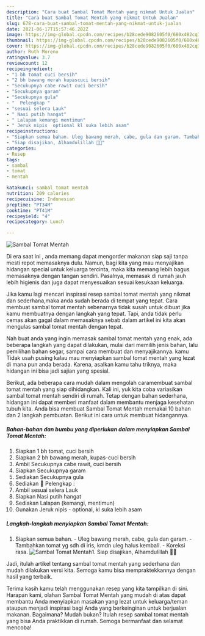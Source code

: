 ```yaml
---
description: "Cara buat Sambal Tomat Mentah yang nikmat Untuk Jualan"
title: "Cara buat Sambal Tomat Mentah yang nikmat Untuk Jualan"
slug: 678-cara-buat-sambal-tomat-mentah-yang-nikmat-untuk-jualan
date: 2021-06-17T15:57:46.202Z
image: https://img-global.cpcdn.com/recipes/b28cede9082605f0/680x482cq70/sambal-tomat-mentah-foto-resep-utama.jpg
thumbnail: https://img-global.cpcdn.com/recipes/b28cede9082605f0/680x482cq70/sambal-tomat-mentah-foto-resep-utama.jpg
cover: https://img-global.cpcdn.com/recipes/b28cede9082605f0/680x482cq70/sambal-tomat-mentah-foto-resep-utama.jpg
author: Ruth Moreno
ratingvalue: 3.7
reviewcount: 12
recipeingredient:
- "1 bh tomat cuci bersih"
- "2 bh bawang merah kupascuci bersih"
- "Secukupnya cabe rawit cuci bersih"
- "Secukupnya garam"
- "Secukupnya gula"
- "  Pelengkap "
- "sesuai selera Lauk"
- " Nasi putih hangat"
- " Lalapan kemangi mentimun"
- " Jeruk nipis  optional kl suka lebih asam"
recipeinstructions:
- "Siapkan semua bahan. Uleg bawang merah, cabe, gula dan garam. Tambahkan tomat yg sdh di iris, kmdn uleg halus kembali. Koreksi rasa."
- "Siap disajikan, Alhamdulillah 🙏😋"
categories:
- Resep
tags:
- sambal
- tomat
- mentah

katakunci: sambal tomat mentah 
nutrition: 209 calories
recipecuisine: Indonesian
preptime: "PT34M"
cooktime: "PT41M"
recipeyield: "4"
recipecategory: Lunch

---
```



![Sambal Tomat Mentah](https://img-global.cpcdn.com/recipes/b28cede9082605f0/680x482cq70/sambal-tomat-mentah-foto-resep-utama.jpg)

Di era  saat ini , anda memang dapat mengorder makanan siap saji tanpa mesti repot memasaknya dulu. Namun, bagi kita yang mau menyajikan hidangan special untuk keluarga tercinta, maka kita memang lebih bagus memasaknya dengan tangan sendiri. Pasalnya, memasak di rumah jauh lebih higienis dan juga dapat menyesuaikan sesuai kesukaan keluarga.

Jika kamu lagi mencari inspirasi resep sambal tomat mentah yang nikmat dan sederhana,maka anda sudah berada di tempat yang tepat. Cara membuat sambal tomat mentah  sebenarnya tidak susah untuk dibuat jika kamu membuatnya dengan langkah yang tepat. Tapi, anda tidak perlu cemas akan gagal dalam memasaknya 
sebab dalam artikel ini kita akan mengulas sambal tomat mentah dengan tepat.  



Nah buat anda yang ingin memasak sambal tomat mentah yang enak, ada beberapa langkah yang dapat dilakukan, mulai dari memilih jenis bahan, lalu pemilihan bahan segar, sampai cara membuat dan menyajikannya. kamu Tidak usah pusing kalau mau menyiapkan sambal tomat mentah yang lezat di mana pun anda berada. Karena, asalkan kamu  tahu triknya, maka hidangan ini bisa jadi sajian yang spesial.

Berikut, ada beberapa cara mudah dalam mengolah caramembuat sambal tomat mentah yang siap dihidangkan. Kali ini, yuk kita coba variasikan sambal tomat mentah sendiri di rumah. Tetap dengan bahan sederhana, hidangan ini dapat memberi manfaat dalam membantu menjaga kesehatan tubuh kita. Anda bisa membuat Sambal Tomat Mentah memakai 10 bahan dan 2 langkah pembuatan. Berikut ini cara untuk membuat hidangannya.

<!--inarticleads1-->

##### Bahan-bahan dan bumbu yang diperlukan dalam menyiapkan Sambal Tomat Mentah:

1. Siapkan 1 bh tomat, cuci bersih
1. Siapkan 2 bh bawang merah, kupas-cuci bersih
1. Ambil Secukupnya cabe rawit, cuci bersih
1. Siapkan Secukupnya garam
1. Sediakan Secukupnya gula
1. Sediakan  🌠 Pelengkap :
1. Ambil sesuai selera Lauk
1. Siapkan  Nasi putih hangat
1. Sediakan  Lalapan (kemangi, mentimun)
1. Gunakan  Jeruk nipis - optional, kl suka lebih asam




<!--inarticleads2-->

##### Langkah-langkah menyiapkan Sambal Tomat Mentah:

1. Siapkan semua bahan. - Uleg bawang merah, cabe, gula dan garam. - Tambahkan tomat yg sdh di iris, kmdn uleg halus kembali. - Koreksi rasa.
<img src="https://img-global.cpcdn.com/steps/a5b4990f3cf81749/160x128cq70/sambal-tomat-mentah-langkah-memasak-1-foto.jpg" alt="Sambal Tomat Mentah">1. Siap disajikan, Alhamdulillah 🙏😋




Jadi, itulah artikel tentang  sambal tomat mentah  yang sederhana dan mudah dilakukan versi kita. Semoga kamu bisa mempraktekkannya dengan hasil yang terbaik. 

Terima kasih kamu telah menggunakan resep yang kita tampilkan di sini. Harapan kami, olahan  Sambal Tomat Mentah yang mudah di atas dapat membantu Anda menyiapkan masakan yang lezat untuk keluarga/teman ataupun menjadi inspirasi bagi Anda yang berkeinginan untuk berjualan makanan. Bagaimana? Mudah bukan? Itulah resep sambal tomat mentah yang bisa Anda praktikkan di rumah. Semoga bermanfaat dan selamat mencoba!

